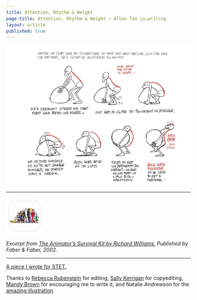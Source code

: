 ```yaml
---
title: Attention, Rhythm & Weight
page-title: Attention, Rhythm & Weight – Allen Tan is…writing
layout: article
published: true
---
```


![Image of cartoon character straining to pick up a rock](/img/posts/animators-survival-kit/rock.png)

---

<div id="excerpt">
  <img id="app-icon" src="/img/posts/animators-survival-kit/app-icon.png">
  <p><em>Excerpt from <a href="http://www.theanimatorssurvivalkit.com">The Animator’s Survival Kit by Richard Williams.</a> Published by Faber &amp; Faber, 2002.</em></p>
</div>

---

[A piece I wrote for STET.](http://stet.editorially.com/articles/attention-rhythm-and-weight/)

Thanks to [Rebecca Rubenstein](https://twitter.com/rrrubenstein) for editing, [Sally Kerrigan](https://twitter.com/draftwerk) for copyediting, [Mandy Brown](https://twitter.com/aworkinglibrary) for encouraging me to write it, and Natalie Andrewson for the [amazing illustration](http://www.natalie-andrewson.com/).